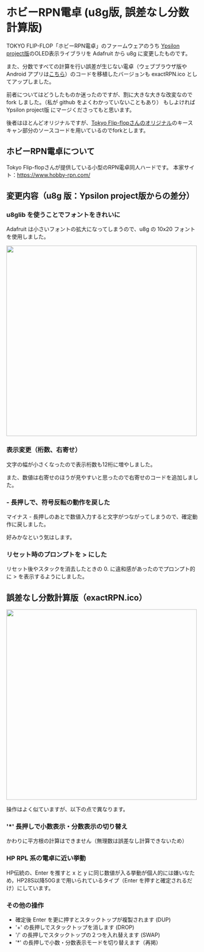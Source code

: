# ホビーRPN電卓 (u8g版, 誤差なし分数計算版)

TOKYO FLIP-FLOP「ホビーRPN電卓」のファームウェアのうち <a href="https://github.com/ypsilon-takai/hobby-rpn">Ypsilon project版</a>のOLED表示ライブラリを Adafruit から u8g に変更したものです。

また、分数ですべての計算を行い誤差が生じない電卓（ウェブブラウザ版や Android アプリは<a href="https://shiura.com/html5/index.html">こちら</a>）のコードを移植したバージョンも exactRPN.ico としてアップしました。

前者についてはどうしたものか迷ったのですが、割に大きな大きな改変なので fork しました。（私が github をよくわかっていないこともあり）
もしよければ Ypsilon project版 にマージくださってもと思います。

後者はほとんどオリジナルですが、<a href="https://github.com/tokyoff/hobby-rpn">Tokyo Flip-flopさんのオリジナル</a>のキースキャン部分のソースコードを用いているのでforkとします。

## ホビーRPN電卓について

Tokyo Flip-flopさんが提供している小型のRPN電卓同人ハードです。
本家サイト：https://www.hobby-rpn.com/

## 変更内容（u8g 版：Ypsilon project版からの差分）

### u8glib を使うことでフォントをきれいに

Adafruit は小さいフォントの拡大になってしまうので、u8g の 10x20 フォントを使用しました。

<img src="https://user-images.githubusercontent.com/86639425/126626266-2c95b7e6-e6a9-4b4c-96d7-3dc33c8e471a.jpg" width="500">

### 表示変更（桁数、右寄せ）

文字の幅が小さくなったので表示桁数も12桁に増やしました。

また、数値は右寄せのほうが見やすいと思ったので右寄せのコードを追加しました。

### - 長押しで、符号反転の動作を戻した

マイナス - 長押しのあとで数値入力すると文字がつながってしまうので、確定動作に戻しました。

好みかなという気はします。

### リセット時のプロンプトを > にした

リセット後やスタックを消去したときの 0. に違和感があったのでプロンプト的に > を表示するようにしました。

## 誤差なし分数計算版（exactRPN.ico）

<img src="https://user-images.githubusercontent.com/86639425/126646046-5edf0f8c-1d34-4820-ae6a-0b84fbc2fc58.jpg" width="500">

操作はよく似ていますが、以下の点で異なります。

### '*' 長押しで小数表示・分数表示の切り替え

かわりに平方根の計算はできません（無理数は誤差なし計算できないため）

### HP RPL 系の電卓に近い挙動

HP伝統の、Enter を推すと x と y に同じ数値が入る挙動が個人的には嫌いなため，HP28S以降50Gまで用いられているタイプ（Enter を押すと確定されるだけ）にしています。

### その他の操作

- 確定後 Enter を更に押すとスタックトップが複製されます (DUP)
- '+' の長押しでスタックトップを消します (DROP)
- '/' の長押しでスタックトップの２つを入れ替えます (SWAP)
- '*' の長押しで小数・分数表示モードを切り替えます（再掲）
